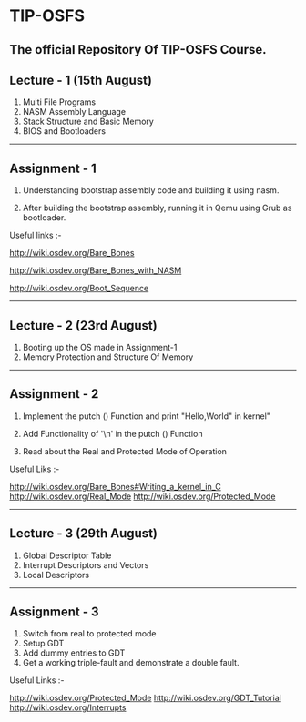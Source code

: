 # TIP-OSFS
The official Repository Of TIP-OSFS Course.
---------------------------------------------
Lecture - 1 (15th August)
---------------------------------------------
1. Multi File Programs
2. NASM Assembly Language
3. Stack Structure and Basic Memory
4. BIOS and Bootloaders 

---------------------------------------------
Assignment - 1
---------------------------------------------
 1) Understanding bootstrap assembly code and building it using nasm.

 2) After building the bootstrap assembly, running it in Qemu using Grub as bootloader.

 Useful links :-

 http://wiki.osdev.org/Bare_Bones
 
 http://wiki.osdev.org/Bare_Bones_with_NASM

 http://wiki.osdev.org/Boot_Sequence

---------------------------------------------
Lecture - 2 (23rd August)
---------------------------------------------
1. Booting up the OS made in Assignment-1
2. Memory Protection and Structure Of Memory

---------------------------------------------
Assignment - 2
---------------------------------------------
 1) Implement the putch () Function and print "Hello,World" in kernel"
 
 2) Add Functionality of '\n' in the putch () Function
 
 3) Read about the Real and Protected Mode of Operation

 Useful Liks :-

 http://wiki.osdev.org/Bare_Bones#Writing_a_kernel_in_C
 http://wiki.osdev.org/Real_Mode
 http://wiki.osdev.org/Protected_Mode
 
 ---------------------------------------------
 Lecture - 3 (29th August)
 ---------------------------------------------
 1. Global Descriptor Table
 2. Interrupt Descriptors and Vectors
 3. Local Descriptors
 
---------------------------------------------
Assignment - 3
---------------------------------------------
 1) Switch from real to protected mode
 2) Setup GDT
 3) Add dummy entries to GDT
 4) Get a working triple-fault and demonstrate a double fault.

 Useful Links :-
 
 http://wiki.osdev.org/Protected_Mode
 http://wiki.osdev.org/GDT_Tutorial
 http://wiki.osdev.org/Interrupts

